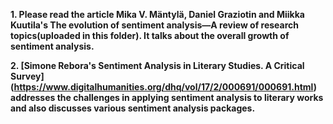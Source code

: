 **1. Please read the article Mika V. Mäntylä, Daniel Graziotin and Miikka Kuutila's The evolution of sentiment analysis—A review of research topics(uploaded in this folder). It talks about the overall growth of sentiment analysis.**

**2. [Simone Rebora's Sentiment Analysis in Literary Studies. A Critical Survey] (https://www.digitalhumanities.org/dhq/vol/17/2/000691/000691.html) addresses the challenges in applying sentiment analysis to literary works and also discusses various sentiment analysis packages.**
